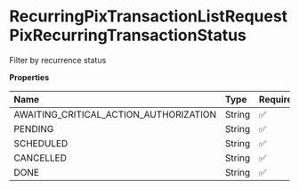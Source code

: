 # RecurringPixTransactionListRequestPixRecurringTransactionStatus

Filter by recurrence status

**Properties**

| Name                                   | Type   | Required | Description                              |
| :------------------------------------- | :----- | :------- | :--------------------------------------- |
| AWAITING_CRITICAL_ACTION_AUTHORIZATION | String | ✅       | "AWAITING_CRITICAL_ACTION_AUTHORIZATION" |
| PENDING                                | String | ✅       | "PENDING"                                |
| SCHEDULED                              | String | ✅       | "SCHEDULED"                              |
| CANCELLED                              | String | ✅       | "CANCELLED"                              |
| DONE                                   | String | ✅       | "DONE"                                   |

<!-- This file was generated by liblab | https://liblab.com/ -->
